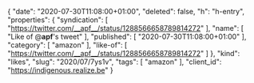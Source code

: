 {
  "date": "2020-07-30T11:08:00+01:00",
  "deleted": false,
  "h": "h-entry",
  "properties": {
    "syndication": [
      "https://twitter.com/__apf__/status/1288566658789814272"
    ],
    "name": [
      "Like of @__apf__'s tweet"
    ],
    "published": [
      "2020-07-30T11:08:00+01:00"
    ],
    "category": [
      "amazon"
    ],
    "like-of": [
      "https://twitter.com/__apf__/status/1288566658789814272"
    ]
  },
  "kind": "likes",
  "slug": "2020/07/7ys1v",
  "tags": [
    "amazon"
  ],
  "client_id": "https://indigenous.realize.be"
}
